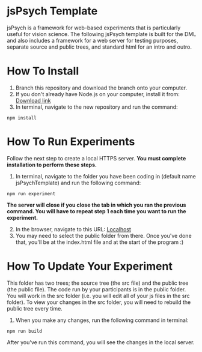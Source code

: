 # jsPsych Template

jsPsych is a framework for web-based experiments that is particularly useful for vision science.
The following jsPsych template is built for the DML and also includes a framework for a web server for testing purposes, separate source and public trees, and standard html for an intro and outro.

# How To Install

1. Branch this repository and download the branch onto your computer.
2. If you don't already have Node.js on your computer, install it from: [Download link](https://nodejs.org/en/download/)
3. In terminal, navigate to the new repository and run the command:

```
npm install
```

# How To Run Experiments

Follow the next step to create a local HTTPS server. **You must complete installation to perform these steps.**

1. In terminal, navigate to the folder you have been coding in (default name jsPsychTemplate) and run the following command:

```
npm run experiment
```

**The server will close if you close the tab in which you ran the previous command. You will have to repeat step 1 each time you want to run the experiment.**

2. In the browser, navigate to this URL:
   [Localhost](http://localhost:8000/)
3. You may need to select the public folder from there. Once you've done that, you'll be at the index.html file and at the start of the program :)

# How To Update Your Experiment

This folder has two trees; the source tree (the src file) and the public tree (the public file). The code run by your participants is in the public folder. You will work in the src folder (i.e. you will edit all of your js files in the src folder). To view your changes in the src folder, you will need to rebuild the public tree every time.

1. When you make any changes, run the following command in terminal:

```
npm run build
```

After you've run this command, you will see the changes in the local server.

